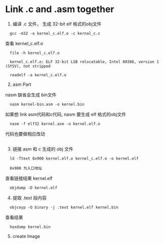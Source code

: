 # Link .c and .asm together

1. 编译 .c 文件， 生成 32-bit elf 格式的obj文件
```
  gcc -m32 -o kernel_c.elf.o -c kernal_c.c
```
查看 kernel_c.elf.o
```
  file -h kernel_c.elf.o

  kernel_c.elf.o: ELF 32-bit LSB relocatable, Intel 80386, version 1 (SYSV), not stripped
```

```
  readelf -a kernel_c.elf.o
```

2. asm Part

nasm 缺省会生成 bin文件
```
  nasm kernel-bin.asm -o kernel.bin 
```

如果想 link asm代码和c代码, nasm 要生成 elf 格式的obj文件
```
  nasm -f elf32 kernel.asm -o kernel.elf.o
```

代码也要做相应改动
```
```

3. 链接 asm 和 c 生成的 obj 文件
```
  ld -Ttext 0x900 kernel.elf.o kernel_c.elf.o -o kernel.elf

  0x900 为入口地址
```

查看链接结果 kernel.elf
```
  objdump -D kernel.elf
```

4. 提取 .text 段内容

```
  objcoyp -O binary -j .text kernel.elf kernel.bin 
```

查看结果 
```
  hexdump kernel.bin
```


5. create Image
